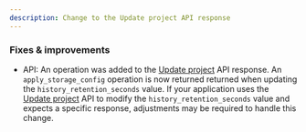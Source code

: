 ```yaml
---
description: Change to the Update project API response
---
```


### Fixes & improvements

- API: An operation was added to the [Update project](https://api-docs.neon.tech/reference/updateproject) API response. An `apply_storage_config` operation is now returned
returned when updating the `history_retention_seconds` value. If your application uses the [Update project](https://api-docs.neon.tech/reference/updateproject) API to modify the `history_retention_seconds` value and expects a specific response, adjustments may be required to handle this change.
